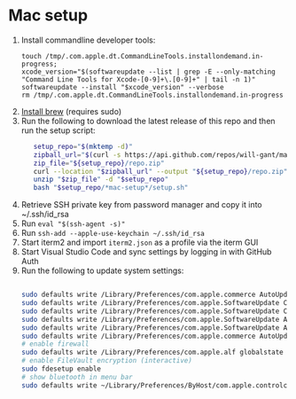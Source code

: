 # Mac setup

1. Install commandline developer tools:
    ```
    touch /tmp/.com.apple.dt.CommandLineTools.installondemand.in-progress;
    xcode_version="$(softwareupdate --list | grep -E --only-matching "Command Line Tools for Xcode-[0-9]+\.[0-9]+" | tail -n 1)"
    softwareupdate --install "$xcode_version" --verbose
    rm /tmp/.com.apple.dt.CommandLineTools.installondemand.in-progress
    ```
1. [Install brew](https://brew.sh/) (requires sudo)
1. Run the following to download the latest release of this repo and then run the setup script:
    ```bash
       setup_repo="$(mktemp -d)"
       zipball_url="$(curl -s https://api.github.com/repos/will-gant/mac-setup/releases/latest | grep zipball_url | cut -d '"' -f 4)"
       zip_file="${setup_repo}/repo.zip"
       curl --location "$zipball_url" --output "${setup_repo}/repo.zip"
       unzip "$zip_file" -d "$setup_repo"
       bash "$setup_repo/*mac-setup*/setup.sh"
    ```
1. Retrieve SSH private key from password manager and copy it into ~/.ssh/id_rsa
1. Run `eval "$(ssh-agent -s)"`
1. Run `ssh-add --apple-use-keychain ~/.ssh/id_rsa`
1. Start iterm2 and import `iterm2.json` as a profile via the iterm GUI
1. Start Visual Studio Code and sync settings by logging in with GitHub Auth
1. Run the following to update system settings: 
    ```bash
    
    sudo defaults write /Library/Preferences/com.apple.commerce AutoUpdate -bool true
    sudo defaults write /Library/Preferences/com.apple.SoftwareUpdate ConfigDataInstall -bool true
    sudo defaults write /Library/Preferences/com.apple.SoftwareUpdate CriticalUpdateInstall -bool true
    sudo defaults write /Library/Preferences/com.apple.SoftwareUpdate AutomaticCheckEnabled -bool true
    sudo defaults write /Library/Preferences/com.apple.SoftwareUpdate AutomaticDownload -bool true
    sudo defaults write /Library/Preferences/com.apple.commerce AutoUpdateRestartRequired -bool true
    # enable firewall
    sudo defaults write /Library/Preferences/com.apple.alf globalstate -int 2
    # enable FileVault encryption (interactive)
    sudo fdesetup enable
    # show bluetooth in menu bar
    sudo defaults write ~/Library/Preferences/ByHost/com.apple.controlcenter.plist Bluetooth -int 18
    ```
